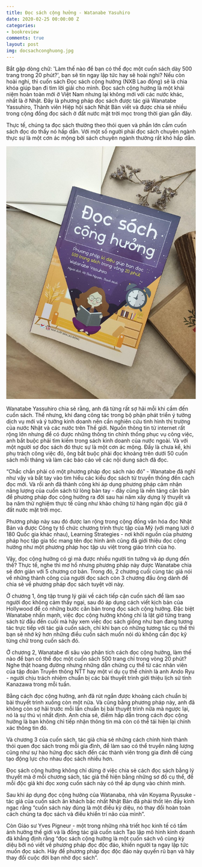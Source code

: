 ```yaml
---
title: Đọc sách cộng hưởng - Watanabe Yasuhiro
date: 2020-02-25 00:00:00 Z
categories:
- bookreview
comments: true
layout: post
img: docsachconghuong.jpg
---
```

Bắt gặp dòng chữ: 'Làm thế nào để bạn có thể đọc một cuốn sách dày 500 trang trong 20 phút?', bạn sẽ tin ngay lập tức hay sẽ hoài nghi? Nếu còn hoài nghi, thì cuốn sách Đọc sách cộng hưởng (NXB Lao động) sẽ là chìa khóa giúp bạn đi tìm lời giải cho mình.
Đọc sách cộng hưởng là một khái niệm hoàn toàn mới ở Việt Nam nhưng lại không mới với các nước khác, nhất là ở Nhật. Đây là phương pháp đọc sách được tác giả Wanatabe Yassuhiro, Thành viên Hiệp hội sách Nhật Bản viết và được chia sẻ nhiều trong cộng đồng đọc sách ở đất nước mặt trời mọc trong thời gian gần đây.

Thực tế, chúng ta đọc sách thường theo thói quen và phần lớn cầm cuốn sách đọc do thấy nó hấp dẫn. Với một số người phải đọc sách chuyên ngành thực sự là một cơn ác mộng bởi sách chuyên ngành thường rất khó hấp dẫn.


![ví dụ](/img/docsachconghuong.jpg "ví dụ")

Wanatabe Yassuhiro chia sẻ rằng, anh đã từng rất sợ hãi mỗi khi cầm đến cuốn sách. Thế nhưng, khi đang công tác trong bộ phận phát triển ý tưởng dịch vụ mới và ý tưởng kinh doanh nên cần nghiên cứu tình hình thị trường của nước Nhật và các nước trên Thế giới. Nguồn thông tin từ internet rất rộng lớn nhưng để có được những thông tin chính thống phục vụ công việc, anh bắt buộc phải tìm kiếm trong sách kinh doanh của nước ngoài. Và với một người sợ đọc sách đó thực sự là một cơn ác mộng. Đấy là chưa kể, khi phụ trách công việc đó, ông bắt buộc phải đọc khoảng trên dưới 50 cuốn sách mỗi tháng và làm các báo cáo về các nội dung sách đã đọc.

“Chắc chắn phải có một phương pháp đọc sách nào đó” - Wanatabe đã nghĩ như vậy và bắt tay vào tìm hiểu các kiểu đọc sách từ truyền thống đến cách đọc mới. Và rồi anh đã thành công khi áp dụng phương pháp cảm nhận năng lượng của cuốn sách từ lòng bàn tay - đây cũng là nền tảng căn bản để phương pháp đọc cộng hưởng ra đời sau hai năm xây dựng lý thuyết và ba năm thử nghiệm thực tế cũng như khảo chứng từ hàng ngàn độc giả ở đất nước mặt trời mọc.

Phương pháp này sau đó được lan rộng trong cộng đồng văn hóa đọc Nhật Bản và được Công ty tổ chức chương trình thực tập của Mỹ (với mạng lưới ở 180 Quốc gia khác nhau), Learning Strategies - nơi khởi nguồn của phương pháp học tập gia tốc mang tên đọc hình ảnh cũng đã giới thiệu đọc cộng hưởng như một phương pháp học tập ưu việt trong giáo trình của họ.

Vậy, đọc cộng hưởng có gì mà được nhiều người tin tưởng và áp dụng đến thế? Thực tế, nghe thì mơ hồ nhưng phương pháp này được Wanatabe chia sẻ đơn giản với 5 chương cơ bản. Trong đó, 2 chương cuối cùng tác giả nói về những thành công của người đọc sách còn 3 chương đầu ông dành để chia sẻ về phương pháp đọc sách tuyệt vời này.

Ở chương 1, ông tập trung lý giải về cách tiếp cận cuốn sách để làm sao người đọc không cảm thấy ngại, sau đó áp dụng cách viết kịch bản của Hollywood để có những bước căn bản trong đọc sách cộng hưởng. Đặc biệt Wanatabe nhấn mạnh, việc đọc cộng hưởng không chỉ là lật giở từng trang sách từ đầu đến cuối mà hãy xem việc đọc sách giống như bạn đang tương tác trực tiếp với tác giả cuốn sách, chỉ khi bạn có những tương tác cụ thể thì bạn sẽ nhớ kỹ hơn những điều cuốn sách muốn nói dù không cần đọc kỹ từng chữ trong cuốn sách đó.

Ở chương 2, Wanatabe đi sâu vào phân tích cách đọc cộng hưởng, làm thế nào để bạn có thể đọc một cuốn sách 500 trang chỉ trong vòng 20 phút? Nghe thật hoang đường nhưng những dẫn chứng cụ thể từ các nhân viên của tập đoàn Truyền thông NTT hay một ví dụ cụ thể chính là anh Ando Ryu - người chịu trách nhiệm chuẩn bị các bài thuyết trình giới thiệu lịch sử tỉnh Kanazawa trong mỗi tuần.

Bằng cách đọc cộng hưởng, anh đã rút ngắn được khoảng cách chuẩn bị bài thuyết trình xuống còn một nửa. Và cũng bằng phương pháp này, anh đã không còn sợ hãi trước mỗi lần chuẩn bị bài thuyết trình nữa mà ngược lại, nó là sự thú vị nhất định. Anh chia sẻ, điểm hấp dẫn trong cách đọc cộng hưởng là bạn không chỉ tiếp nhận thông tin mà còn có thể tái hiện lại chính xác thông tin đó.

Và chương 3 của cuốn sách, tác giả chia sẻ những cách chính hình thành thói quen đọc sách trong mỗi gia đình, để làm sao có thể truyền năng lượng cũng như sự hào hứng đọc sách đến các thành viên trong gia đình để cùng tạo động lực cho nhau đọc sách nhiều hơn.

Đọc sách cộng hưởng không chỉ dừng ở việc chia sẻ cách đọc sách bằng lý thuyết mà ở mỗi chương sách, tác giả thể hiện bằng những sơ đồ cụ thể, để mỗi độc giả khi đọc xong cuốn sách này có thể áp dụng vào chính mình.

Sau khi áp dụng đọc cộng hưởng của Watanaba, nhà văn Koyama Ryusuke - tác giả của cuốn sách ăn khách bậc nhất Nhật Bản đã phải thốt lên đầy kinh ngạc rằng “cuốn sách này đúng là một điều kỳ diệu, nó thay đổi hoàn toàn cách chúng ta đọc sách và điều khiển trí não của mình”.

Còn Giáo sư Yves Pigneur - một trong những nhà triết học kinh tế có tầm ảnh hưởng thế giới và là đồng tác giả cuốn sách Tạo lập mô hình kinh doanh đã khẳng định rằng “đọc sách cộng hưởng là một cuốn sách vô cùng kỳ diệu bởi nó viết về phương pháp đọc độc đáo, khiến người ta ngay lập tức muốn đọc sách. Hãy để phương pháp đọc độc đáo này quyến rũ bạn và hãy thay đổi cuộc đời bạn nhờ đọc sách”.